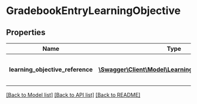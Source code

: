 # GradebookEntryLearningObjective

## Properties
Name | Type | Description | Notes
------------ | ------------- | ------------- | -------------
**learning_objective_reference** | [**\Swagger\Client\Model\LearningObjectiveReference**](LearningObjectiveReference.md) | A reference to the related LearningObjective resource. | [optional] 

[[Back to Model list]](../README.md#documentation-for-models) [[Back to API list]](../README.md#documentation-for-api-endpoints) [[Back to README]](../README.md)


